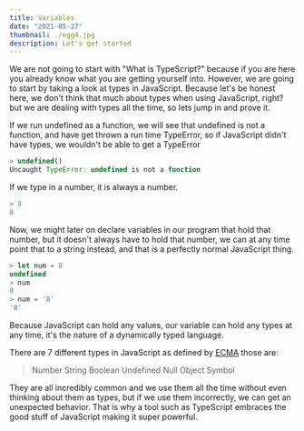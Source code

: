 ```yaml
---
title: Variables
date: "2021-05-27"
thumbnail: ./egg4.jpg
description: Let's get started
---
```


We are not going to start with "What is TypeScript?" because if you are here you already know what you are getting yourself into. However, we are going to start by taking a look at types in JavaScript.
Because let's be honest here, we don't think that much about types when using JavaScript, right?
but we are dealing with types all the time, so lets jump in and prove it.

If we run undefined as a function, we will see that undefined is not a function, and have get thrown a run time TypeError, so if JavaScript didn't have types, we wouldn't be able to get a TypeError

```js
> undefined()
Uncaught TypeError: undefined is not a function
```

If we type in a number, it is always a number.

```js
> 8
8
```

Now, we might later on declare variables in our program that hold that number, but it doesn't always have to hold that number, we can at any time point that to a string instead, and that is a perfectly normal JavaScript thing.

```js
> let num = 8
undefined
> num
8
> num = '8'
'8'
```

Because JavaScript can hold any values, our variable can hold any types at any time, it's the nature of a dynamically typed language.

There are 7 different types in JavaScript as defined by [ECMA](https://www.ecma-international.org/) those are:

> Number
> String
> Boolean
> Undefined
> Null
> Object
> Symbol

They are all incredibly common and we use them all the time without even thinking about them as types, but if we use them incorrectly, we can get an unexpected behavior. That is why a tool such as TypeScript embraces the good stuff of JavaScript making it super powerful.
